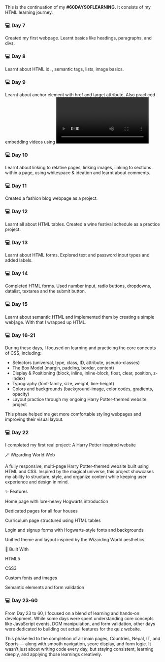 This is the continuation of my **#60DAYSOFLEARNING.** It consists of my HTML learning journey.

### 💻 Day 7

Created my first webpage. Learnt basics like headings, paragraphs, and divs. 

### 💻 Day 8

Learnt about HTML id, <span>, semantic tags, lists, image basics.

### 💻 Day 9

Learnt about anchor element with href and target attribute. Also practiced embedding videos using <video> tag wiith src, controls and fallback content.

### 💻 Day 10

Learnt about linking to relative pages, linking images, linking to sections within a page, using whitespace & ideation and learnt about comments.

### 💻 Day 11

Created a fashion blog webpage as a project.

### 💻 Day 12

Learnt all about HTML tables. Created a wine festival schedule as a practice project.

### 💻 Day 13

Learnt about HTML forms. Explored text and password input types and added labels.

### 💻 Day 14

Completed HTML forms. Used number input, radio buttons, dropdowns, datalist, textarea and the submit button.

### 💻 Day 15

Learnt about semantic HTML and implemented them by creating a simple web[age. With that I wrapped up HTML.

### 💻 Day 16-21

During these days, I focused on learning and practicing the core concepts of CSS, including:

- Selectors (universal, type, class, ID, attribute, pseudo-classes)
- The Box Model (margin, padding, border, content)
- Display & Positioning (block, inline, inline-block, float, clear, position, z-index)
- Typography (font-family, size, weight, line-height)
- Colors and backgrounds (background-image, color codes, gradients, opacity)
- Layout practice through my ongoing Harry Potter-themed website project

This phase helped me get more comfortable styling webpages and improving their visual layout.

### 💻 Day 22

I completed my first real project: A Harry Potter inspired website

🪄 Wizarding World Web

A fully responsive, multi-page Harry Potter-themed website built using HTML and CSS. Inspired by the magical universe, this project showcases my ability to structure, style, and organize content while keeping user experience and design in mind.

✨ Features

  Home page with lore-heavy Hogwarts introduction

  Dedicated pages for all four houses

  Curriculum page structured using HTML tables

  Login and signup forms with Hogwarts-style fonts and backgrounds

  Unified theme and layout inspired by the Wizarding World aesthetics

📁 Built With

   HTML5

   CSS3

   Custom fonts and images

   Semantic elements and form validation

 ### 💻 Day 23-60

   From Day 23 to 60, I focused on a blend of learning and hands-on development.
   While some days were spent understanding core concepts like JavaScript events, DOM manipulation, and form validation, other days were dedicated to building out actual features for the        quiz website.
  
   This phase led to the completion of all main pages, Countries, Nepal, IT, and Sports — along with smooth navigation, score display, and form logic. It wasn’t just about writing code          every day, but staying consistent, learning deeply, and applying those learnings creatively.


